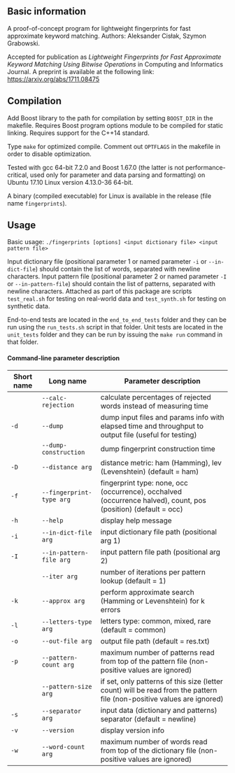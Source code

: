 ## Basic information

A proof-of-concept program for lightweight fingerprints for fast approximate keyword matching. Authors: Aleksander Cisłak, Szymon Grabowski.

Accepted for publication as *Lightweight Fingerprints for Fast Approximate Keyword Matching Using Bitwise Operations* in Computing and Informatics Journal.
A preprint is available at the following link: https://arxiv.org/abs/1711.08475

## Compilation

Add Boost library to the path for compilation by setting `BOOST_DIR` in the makefile. 
Requires Boost program options module to be compiled for static linking.
Requires support for the C++14 standard.

Type `make` for optimized compile.
Comment out `OPTFLAGS` in the makefile in order to disable optimization.

Tested with gcc 64-bit 7.2.0 and Boost 1.67.0 (the latter is not performance-critical, used only for parameter and data parsing and formatting) on Ubuntu 17.10 Linux version 4.13.0-36 64-bit.

A binary (compiled executable) for Linux is available in the release (file name `fingerprints`).

## Usage

Basic usage: `./fingerprints [options] <input dictionary file> <input pattern file>`

Input dictionary file (positional parameter 1 or named parameter `-i` or `--in-dict-file`) should contain the list of words, separated with newline characters.
Input pattern file (positional parameter 2 or named parameter `-I` or `--in-pattern-file`) should contain the list of patterns, separated with newline characters.
Attached as part of this package are scripts `test_real.sh` for testing on real-world data and `test_synth.sh` for testing on synthetic data.

End-to-end tests are located in the `end_to_end_tests` folder and they can be run using the `run_tests.sh` script in that folder.
Unit tests are located in the `unit_tests` folder and they can be run by issuing the `make run` command in that folder.

#### Command-line parameter description

Short name | Long name                | Parameter description
---------- | ------------------------ | ---------------------
&nbsp;     | `--calc-rejection`       | calculate percentages of rejected words instead of measuring time
`-d`       | `--dump`                 | dump input files and params info with elapsed time and throughput to output file (useful for testing)
&nbsp;     | `--dump-construction`    | dump fingerprint construction time
`-D`       | `--distance arg`         | distance metric: ham (Hamming), lev (Levenshtein) (default = ham)
`-f`       | `--fingerprint-type arg` | fingerprint type: none, occ (occurrence), occhalved (occurrence halved), count, pos (position) (default = occ)
`-h`       | `--help`                 | display help message
`-i`       | `--in-dict-file arg`     | input dictionary file path (positional arg 1)
`-I`       | `--in-pattern-file arg`  | input pattern file path (positional arg 2)
&nbsp;     | `--iter arg`             | number of iterations per pattern lookup (default = 1)
`-k`       | `--approx arg`           | perform approximate search (Hamming or Levenshtein) for k errors
`-l`       | `--letters-type arg`     | letters type: common, mixed, rare (default = common)
`-o`       | `--out-file arg`         | output file path (default = res.txt)
`-p`       | `--pattern-count arg`    | maximum number of patterns read from top of the pattern file (non-positive values are ignored)
&nbsp;     | `--pattern-size arg`     | if set, only patterns of this size (letter count) will be read from the pattern file (non-positive values are ignored)
`-s`       | `--separator arg`        | input data (dictionary and patterns) separator (default = newline)
`-v`       | `--version`              | display version info
`-w`       | `--word-count arg`       | maximum number of words read from top of the dictionary file (non-positive values are ignored)

